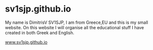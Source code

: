 # sv1sjp.github.io
My name is DimitrisV SV1SJP, I am from Greece,EU and this is my small website. On this website I will organise all the educational stuff I have created in both Greek and English. 

www.sv1sjp.github.io
